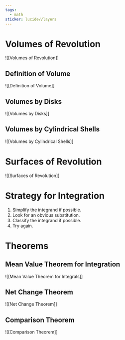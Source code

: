 ```yaml
---
tags:
  - math
sticker: lucide//layers
---
```

# Volumes of Revolution
![[Volumes of Revolution]]
## Definition of Volume
![[Definition of Volume]]
## Volumes by Disks
![[Volumes by Disks]]

## Volumes by Cylindrical Shells
![[Volumes by Cylindrical Shells]]
# Surfaces of Revolution
![[Surfaces of Revolution]]
# Strategy for Integration
 1. Simplify the integrand if possible.
2. Look for an obvious substitution.
3. Classify the integrand if possible.
4. Try again.
# Theorems
## Mean Value Theorem for Integration
![[Mean Value Theorem for Integrals]]
## Net Change Theorem
![[Net Change Theorem]]
## Comparison Theorem
![[Comparison Theorem]]